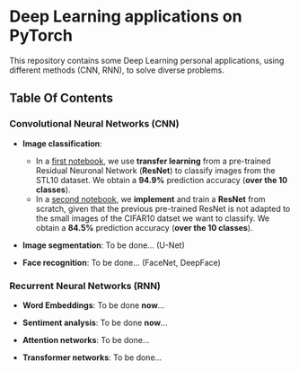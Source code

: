 # Deep Learning applications on PyTorch

This repository contains some Deep Learning personal applications, using different methods (CNN, RNN), to solve diverse problems.

## Table Of Contents

### Convolutional Neural Networks (CNN)

* **Image classification**: 
    * In a [first notebook](https://github.com/louischarlot/DeepLearning_Applications_PyTorch/blob/main/CNN/Image_classification_transfer.ipynb), we use **transfer learning** from a pre-trained Residual Neuronal Network (**ResNet**) to classify images from the STL10 dataset.
We obtain a **94.9%** prediction accuracy (**over the 10 classes**).
    * In a [second notebook](https://github.com/louischarlot/DeepLearning_Applications_PyTorch/blob/main/CNN/Image_classification_implemented.ipynb), we **implement** and train a **ResNet** from scratch, given that the previous pre-trained ResNet is not adapted to the small images of the CIFAR10 datset we want to classify. We obtain a **84.5%** prediction accuracy (**over the 10 classes**).


* **Image segmentation**: To be done... (U-Net)

* **Face recognition**: To be done... (FaceNet, DeepFace)


### Recurrent Neural Networks (RNN)

* **Word Embeddings**: To be done **now**...

* **Sentiment analysis**: To be done **now**...


* **Attention networks**: To be done...

* **Transformer networks**: To be done... 
